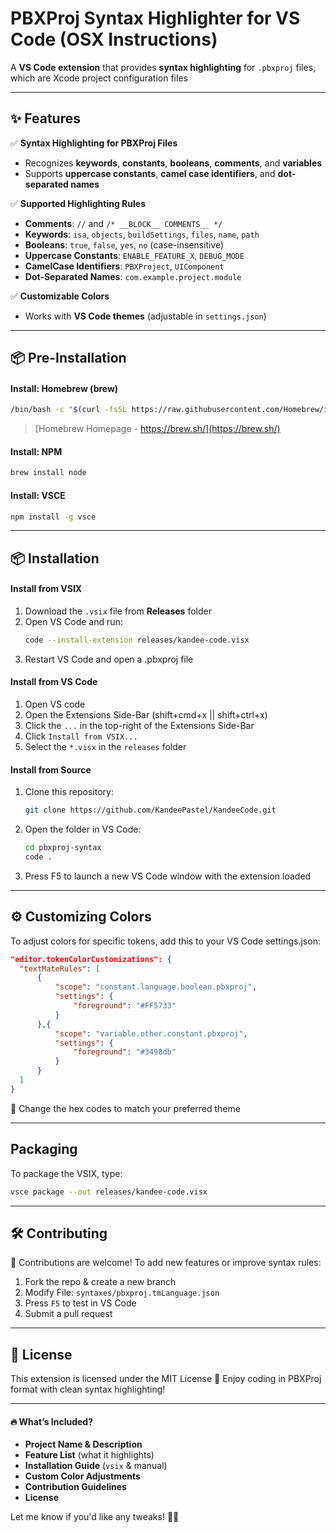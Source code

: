 # PBXProj Syntax Highlighter for VS Code (OSX Instructions)

A **VS Code extension** that provides **syntax highlighting** for `.pbxproj` files, which are Xcode project configuration files

---

## ✨ Features

✅ **Syntax Highlighting for PBXProj Files**
- Recognizes **keywords**, **constants**, **booleans**, **comments**, and **variables**
- Supports **uppercase constants**, **camel case identifiers**, and **dot-separated names**

✅ **Supported Highlighting Rules**
- **Comments**: `//` and `/* __BLOCK__ COMMENTS__ */`
- **Keywords**: `isa`, `objects`, `buildSettings`, `files`, `name`, `path`
- **Booleans**: `true`, `false`, `yes`, `no` (case-insensitive)
- **Uppercase Constants**: `ENABLE_FEATURE_X`, `DEBUG_MODE`
- **CamelCase Identifiers**: `PBXProject`, `UIComponent`
- **Dot-Separated Names**: `com.example.project.module`

✅ **Customizable Colors**
- Works with **VS Code themes** (adjustable in `settings.json`)

---

## 📦 Pre-Installation

#### **Install: Homebrew (brew)**
  ```sh
  /bin/bash -c "$(curl -fsSL https://raw.githubusercontent.com/Homebrew/install/HEAD/install.sh)"
  ```
> [Homebrew Homepage - https://brew.sh/](https://brew.sh/)

#### **Install: NPM**
  ```sh
  brew install node
  ```

#### **Install: VSCE**
  ```sh
  npm install -g vsce
  ```

---

## 📦 Installation

#### **Install from VSIX**
1. Download the `.vsix` file from **Releases** folder
2. Open VS Code and run:
   ```sh
   code --install-extension releases/kandee-code.visx
3. Restart VS Code and open a .pbxproj file

#### **Install from VS Code**
1. Open VS code
2. Open the Extensions Side-Bar (shift+cmd+x || shift+ctrl+x)
3. Click the `...` in the top-right of the Extensions Side-Bar
4. Click `Install from VSIX...`
5. Select the `*.visx` in the `releases` folder

#### **Install from Source**
1. Clone this repository:
   ```sh
   git clone https://github.com/KandeePastel/KandeeCode.git
2. Open the folder in VS Code:
   ```sh
   cd pbxproj-syntax
   code .
3. Press F5 to launch a new VS Code window with the extension loaded

---

## ⚙️ Customizing Colors
To adjust colors for specific tokens, add this to your VS Code settings.json:
  ```json
  "editor.tokenColorCustomizations": {
  	"textMateRules": [
  		{
  			"scope": "constant.language.boolean.pbxproj",
  			"settings": {
  				"foreground": "#FF5733"
  			}
  		},{
  			"scope": "variable.other.constant.pbxproj",
  			"settings": {
  				"foreground": "#3498db"
  			}
  		}
  	]
  }
```
🎨 Change the hex codes to match your preferred theme

---

## Packaging
To package the VSIX, type:
  ```sh
  vsce package --out releases/kandee-code.visx
```

---

## 🛠 Contributing
👋 Contributions are welcome!
To add new features or improve syntax rules:

1. Fork the repo & create a new branch
2. Modify File: `syntaxes/pbxproj.tmLanguage.json`
3. Press `F5` to test in VS Code
4. Submit a pull request

---

## 📜 License
This extension is licensed under the MIT License
🚀 Enjoy coding in PBXProj format with clean syntax highlighting!

---

#### **🔥 What’s Included?**
- **Project Name & Description**
- **Feature List** (what it highlights)
- **Installation Guide** (`vsix` & manual)
- **Custom Color Adjustments**
- **Contribution Guidelines**
- **License**

Let me know if you'd like any tweaks! 🚀💡
